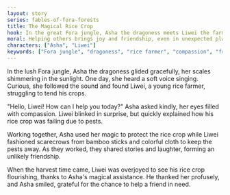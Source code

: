 ```yaml
---
layout: story
series: fables-of-fora-forests
title: The Magical Rice Crop
hook: In the great Fora jungle, Asha the dragoness meets Liwei the farmer. What adventures await them?
moral: Helping others brings joy and friendship, even in unexpected places.
characters: ["Asha", "Liwei"]
keywords: ["Fora jungle", "dragoness", "rice farmer", "compassion", "friendship", "magic", "teamwork", "harvest", "pests", "joy"]
---
```


In the lush Fora jungle, Asha the dragoness glided gracefully, her scales shimmering in the sunlight. One day, she heard a soft voice singing. Curious, she followed the sound and found Liwei, a young rice farmer, struggling to tend his crops.

"Hello, Liwei! How can I help you today?" Asha asked kindly, her eyes filled with compassion. Liwei blinked in surprise, but quickly explained how his rice crop was failing due to pests.

Working together, Asha used her magic to protect the rice crop while Liwei fashioned scarecrows from bamboo sticks and colorful cloth to keep the pests away. As they worked, they shared stories and laughter, forming an unlikely friendship.

When the harvest time came, Liwei was overjoyed to see his rice crop flourishing, thanks to Asha's magical assistance. He thanked her profusely, and Asha smiled, grateful for the chance to help a friend in need.
